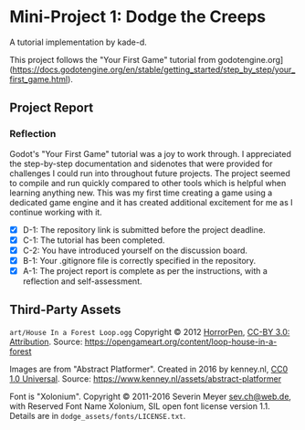 # Mini-Project 1: Dodge the Creeps

A tutorial implementation by kade-d.

This project follows the "Your First Game" tutorial from
godotengine.org](https://docs.godotengine.org/en/stable/getting_started/step_by_step/your_first_game.html).

## Project Report

### Reflection
Godot's "Your First Game" tutorial was a joy to work through. I appreciated the step-by-step documentation and sidenotes that were provided for challenges I could run into throughout future projects. The project seemed to compile and run quickly compared to other tools which is helpful when learning anything new. This was my first time creating a game using a dedicated game engine and it has created additional excitement for me as I continue working with it.

- [x] D-1: The repository link is submitted before the project deadline.
- [x] C-1: The tutorial has been completed.
- [x] C-2: You have introduced yourself on the discussion board.
- [x] B-1: Your .gitignore file is correctly specified in the repository.
- [x] A-1: The project report is complete as per the instructions, with a reflection and self-assessment.

## Third-Party Assets

`art/House In a Forest Loop.ogg` Copyright &copy; 2012
[HorrorPen](https://opengameart.org/users/horrorpen), [CC-BY 3.0:
Attribution](http://creativecommons.org/licenses/by/3.0/). Source:
https://opengameart.org/content/loop-house-in-a-forest

Images are from "Abstract Platformer". Created in 2016 by kenney.nl,
[CC0 1.0 Universal](http://creativecommons.org/publicdomain/zero/1.0/). Source:
https://www.kenney.nl/assets/abstract-platformer

Font is "Xolonium". Copyright &copy; 2011-2016 Severin Meyer
<sev.ch@web.de>, with Reserved Font Name Xolonium, SIL open font license
version 1.1. Details are in `dodge_assets/fonts/LICENSE.txt`.